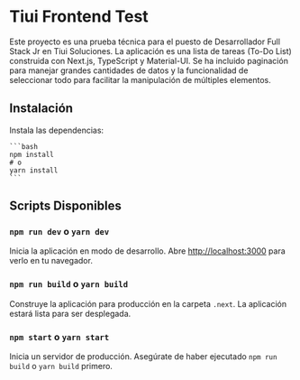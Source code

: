 # Tiui Frontend Test

Este proyecto es una prueba técnica para el puesto de Desarrollador Full Stack Jr en Tiui Soluciones. La aplicación es una lista de tareas (To-Do List) construida con Next.js, TypeScript y Material-UI. Se ha incluido paginación para manejar grandes cantidades de datos y la funcionalidad de seleccionar todo para facilitar la manipulación de múltiples elementos.

## Instalación

Instala las dependencias:

    ```bash
    npm install
    # o
    yarn install
    ```

## Scripts Disponibles

### `npm run dev` o `yarn dev`

Inicia la aplicación en modo de desarrollo.
Abre [http://localhost:3000](http://localhost:3000) para verlo en tu navegador.

### `npm run build` o `yarn build`

Construye la aplicación para producción en la carpeta `.next`.
La aplicación estará lista para ser desplegada.

### `npm start` o `yarn start`

Inicia un servidor de producción. Asegúrate de haber ejecutado `npm run build` o `yarn build` primero.